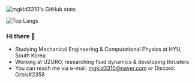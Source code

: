 ![mgkid3310's GitHub stats](https://readme-stats-mgkid3310.vercel.app/api?username=mgkid3310&count_private=true&theme=nord&show_icons=true&hide=contribs)  
  
![Top Langs](https://mgkid3310-readme-stats.vercel.app/api/top-langs/?username=mgkid3310&layout=compact&theme=nord&hide=jupyter%20notebook,roff&langs_count=4&exclude_repo=readme-stats,MGM_Orbis,MGM_sourcecode,RSF_Orbis,RSF_Missions,kg_config)

### Hi there 👋
- Studying Mechanical Engineering & Computational Physics at HYU, South Korea  
- Working at UZURO, researching fluid dynamics & developing thrusters  
- You can reach me via e-mail: mgkid3310@naver.com or Discord: Orbis#2358

<!--
**mgkid3310/mgkid3310** is a ✨ _special_ ✨ repository because its `README.md` (this file) appears on your GitHub profile.

Here are some ideas to get you started:

- 🔭 I’m currently working on ...
- 🌱 I’m currently learning ...
- 👯 I’m looking to collaborate on ...
- 🤔 I’m looking for help with ...
- 💬 Ask me about ...
- 📫 How to reach me: ...
- 😄 Pronouns: ...
- ⚡ Fun fact: ...
-->

